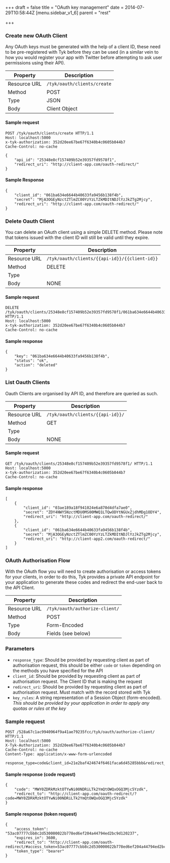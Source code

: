+++
draft = false
title = "OAuth key management"
date = 2014-07-29T10:58:44Z
[menu.sidebar_v1_6]
    parent = "rest"
    
+++

### Create new OAuth Client

Any OAuth keys must be generated with the help of a client ID, these need to be pre-registered with Tyk before they can be used
(in a similar vein to how you would register your app with Twitter before attempting to ask user permissions using their API).

|   **Property**    |   **Description**             |
|   -----------     |   ---------------             |
|   Resource URL    |   `/tyk/oauth/clients/create` |
|   Method          |   POST                        |
|   Type            |   JSON                        |
|   Body            |   Client Object               |


#### Sample request

    POST /tyk/oauth/clients/create HTTP/1.1
    Host: localhost:5000
    x-tyk-authorization: 352d20ee67be67f6340b4c0605b044b7
    Cache-Control: no-cache
    
    {
        "api_id": "25348e8cf157409b52e39357fd9578f1",
        "redirect_uri": "http://client-app.com/oauth-redirect/"
    }
    
#### Sample Response

    {
        "client_id": "061ba634e6644b40633fa9456b138f4b",
        "secret": "MjA3OGEyNzctZTlmZC00YzYzLTZkMDItNDJlYzJkZTg2Mjcy",
        "redirect_uri": "http://client-app.com/oauth-redirect/"
    }

### Delete Oauth Client

You can delete an OAuth client using a simple DELETE method. Please note that tokens issued with the client ID will still be valid
until they expire.

|   **Property**    |   **Description**                                 |
|   -----------     |   ---------------                                 |
|   Resource URL    |   `/tyk/oauth/clients/{{api-id}}/{{client-id}}`   |
|   Method          |   DELETE                                          |
|   Type            |                                                   |
|   Body            |   NONE                                            |

#### Sample request

    DELETE /tyk/oauth/clients/25348e8cf157409b52e39357fd9578f1/061ba634e6644b40633fa9456b138f4b HTTP/1.1
    Host: localhost:5000
    x-tyk-authorization: 352d20ee67be67f6340b4c0605b044b7
    Cache-Control: no-cache

#### Sample response

    {
        "key": "061ba634e6644b40633fa9456b138f4b",
        "status": "ok",
        "action": "deleted"
    }

### List Oauth Clients

Oauth Clients are organised by API ID, and therefore are queried as such.

|   **Property**    |   **Description**                     |
|   -----------     |   ---------------                     |
|   Resource URL    |   `/tyk/oauth/clients/{{api-id}}/`    |
|   Method          |   GET                                 |
|   Type            |                                       |
|   Body            |   NONE                                |

#### Sample request

    GET /tyk/oauth/clients/25348e8cf157409b52e39357fd9578f1/ HTTP/1.1
    Host: localhost:5000
    x-tyk-authorization: 352d20ee67be67f6340b4c0605b044b7
    Cache-Control: no-cache

#### Sample response

    [
        {
            "client_id": "03ae189a18f941024e6a870d4dfa7ae0",
            "secret": "ZDY4NWY5NzctMDU0MS00MWQ1LTQwODYtNGUxZjdhMDg1ODY4",
            "redirect_uri": "http://client-app.com/oauth-redirect/"
        },
        {
            "client_id": "061ba634e6644b40633fa9456b138f4b",
            "secret": "MjA3OGEyNzctZTlmZC00YzYzLTZkMDItNDJlYzJkZTg2Mjcy",
            "redirect_uri": "http://client-app2.com/oauth-redirect/"
        }
    ]

### OAuth Authorisation Flow

With the OAuth flow you will need to create authorisation or access tokens for your clients, in order to do this, Tyk provides a private API
endpoint for your application to generate these codes and redirect the end-user back to the API Client.

|   **Property**    |   **Description**                     |
|   -----------     |   ---------------                     |
|   Resource URL    |   `/tyk/oauth/authorize-client/`      |
|   Method          |   POST                                |
|   Type            |   Form-Encoded                        |
|   Body            |   Fields (see below)                  |

### Parameters

- `response_type`: Should be provided by requesting client as part of authorisation request, this should be either `code` or `token` depending on the methods you have specified for the API
- `client_id`: Should be provided by requesting client as part of authorisation request. The Client ID that is making the request
- `redirect_uri`: Should be provided by requesting client as part of authorisation request. Must match with the record stored with Tyk
- `key_rules`: A string representation of a Session Object (form-encoded). *This should be provided by your application in order to apply any quotas or rules ot the key*

### Sample request

    POST /528a67c1ac9940964f9a41ae79235fcc/tyk/oauth/authorize-client/ HTTP/1.1
    Host: localhost:5000
    X-Tyk-Authorization: 352d20ee67be67f6340b4c0605b044b7
    Cache-Control: no-cache
    Content-Type: application/x-www-form-urlencoded
    
    response_type=code&client_id=21e2baf424674f6461faca6d45285bbb&redirect_uri=http%3A%2F%2Foauth.com%2Fredirect&key_rules=%7B+++++%22allowance%22%3A+999%2C+++++%22rate%22%3A+1000%2C+++++%22per%22%3A+60%2C+++++%22expires%22%3A+0%2C+++++%22quota_max%22%3A+-1%2C+++++%22quota_renews%22%3A+1406121006%2C+++++%22quota_remaining%22%3A+0%2C+++++%22quota_renewal_rate%22%3A+60%2C+++++%22access_rights%22%3A+%7B+++++++++%22528a67c1ac9940964f9a41ae79235fcc%22%3A+%7B+++++++++++++%22api_name%22%3A+%22OAuth+Test+API%22%2C+++++++++++++%22api_id%22%3A+%22528a67c1ac9940964f9a41ae79235fcc%22%2C+++++++++++++%22versions%22%3A+%5B+++++++++++++++++%22Default%22+++++++++++++%5D+++++++++%7D+++++%7D%2C+++++%22org_id%22%3A+%2253ac07777cbb8c2d53000002%22+%7D

#### Sample response (code request)

    {
        "code": "MWY0ZDRkMzktOTYwNi00NDRiLTk2YmQtOWQxOGQ3Mjc5Yzdk",
        "redirect_to": "http://client-app.com/oauth-redirect/?code=MWY0ZDRkMzktOTYwNi00NDRiLTk2YmQtOWQxOGQ3Mjc5Yzdk"
    }

#### Sample response (token request)

    {
        "access_token": "53ac07777cbb8c2d530000022b778ed6ef204a44794ed2bc9d120237",
        "expires_in": 3600,
        "redirect_to": "http://client-app.com/oauth-redirect/#access_token=53ac07777cbb8c2d530000022b778ed6ef204a44794ed2bc9d120237&expires_in=3600&token_type=bearer",
        "token_type": "bearer"
    }



